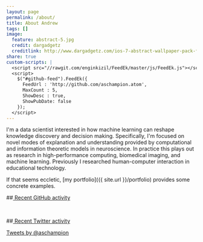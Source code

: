 ```yaml
---
layout: page
permalink: /about/
title: About Andrew
tags: []
image:
  feature: abstract-5.jpg
  credit: dargadgetz
  creditlink: http://www.dargadgetz.com/ios-7-abstract-wallpaper-pack-for-iphone-5-and-ipod-touch-retina/
share: true
custom-scripts: |
  <script src="//rawgit.com/enginkizil/FeedEk/master/js/FeedEk.js"></script>
  <script>
    $("#github-feed").FeedEk({
      FeedUrl : 'http://github.com/aschampion.atom',
      MaxCount : 5,
      ShowDesc : true,
      ShowPubDate: false
    });
  </script>
---
```


I'm a data scientist interested in how machine learning can reshape knowledge discovery and decision making. Specifically, I'm focused on novel modes of explanation and understanding provided by computational and information theoretic models in neuroscience. In practice this plays out as research in high-performance computing, biomedical imaging, and machine learning. Previously I researched human-computer interaction in educational technology.

If that seems eccletic, [my portfolio]({{ site.url }}/portfolio) provides some concrete examples.

##<a href="http://github.com/{{ site.owner.github }}"><i class="icon-github"></i> Recent GitHub activity</a>

<div id="github-feed">&nbsp;</div>

##<a href="http://twitter.com/{{ site.owner.twitter }}"><i class="icon-twitter"></i> Recent Twitter activity</a>

<div id="twitter-feed">
  <a class="twitter-timeline" href="https://twitter.com/aschampion" data-widget-id="478994917268545536">Tweets by @aschampion</a>
  <script>!function(d,s,id){var js,fjs=d.getElementsByTagName(s)[0],p=/^http:/.test(d.location)?'http':'https';if(!d.getElementById(id)){js=d.createElement(s);js.id=id;js.src=p+"://platform.twitter.com/widgets.js";fjs.parentNode.insertBefore(js,fjs);}}(document,"script","twitter-wjs");</script>
</div>